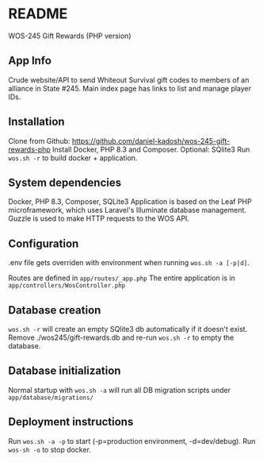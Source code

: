 # README

WOS-245 Gift Rewards (PHP version)

## App Info
Crude website/API to send Whiteout Survival gift codes to members of an alliance in State #245.
Main index page has links to list and manage player IDs.

## Installation
Clone from Github: https://github.com/daniel-kadosh/wos-245-gift-rewards-php
Install Docker, PHP 8.3 and Composer.  Optional: SQlite3
Run `wos.sh -r` to build docker + application.

## System dependencies
Docker, PHP 8.3, Composer, SQLite3
Application is based on the Leaf PHP microframework, which uses Laravel's Illuminate database management.
Guzzle is used to make HTTP requests to the WOS API.

## Configuration
.env file gets overriden with environment when running `wos.sh -a [-p|d]`.

Routes are defined in `app/routes/_app.php`
The entire application is in `app/controllers/WosController.php`

## Database creation
`wos.sh -r` will create an empty SQlite3 db automatically if it doesn't exist.
Remove ./wos245/gift-rewards.db and re-run `wos.sh -r` to empty the database.

## Database initialization
Normal startup with `wos.sh -a` will run all DB migration scripts under
`app/database/migrations/`

## Deployment instructions
Run `wos.sh -a -p` to start (-p=production environment, -d=dev/debug).
Run `wos-sh -o` to stop docker.
